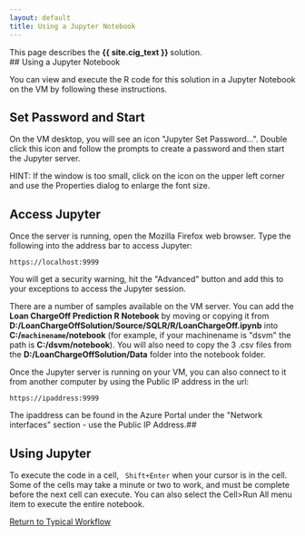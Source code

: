 ```yaml
---
layout: default
title: Using a Jupyter Notebook
---
```

<div class="alert alert-success" role="alert"> This page describes the 
<strong>
{{ site.cig_text }}
</strong>
solution.
</div> 
## Using a Jupyter Notebook

You can view and execute the R code for this solution in a Jupyter Notebook on the VM by following these instructions. 

## Set Password and Start

On the VM desktop, you will see an icon "Jupyter Set Password...".  Double click this icon and follow the prompts to create a password and then start the Jupyter server.  

HINT: If the window is too small, click on the icon on the upper left corner and use the Properties dialog to enlarge the font size.
       
## Access Jupyter

Once the server is running, open the Mozilla Firefox web browser.  Type the following into the address bar to access Jupyter: 

    https://localhost:9999

You will get a security warning, hit the "Advanced" button and add this to your exceptions to access the Jupyter session.

 There are a number of samples available on the VM server.  You can add the **Loan ChargeOff Prediction R Notebook** by moving or copying it from **D:/LoanChargeOffSolution/Source/SQLR/R/LoanChargeOff.ipynb** into **C:/`machinename`/notebook** (for example, if your machinename is "dsvm" the path is **C:/dsvm/notebook**).  You will also need to copy the 3 .csv files from the **D:/LoanChargeOffSolution/Data** folder into the notebook folder.

 Once the Jupyter server is running on your VM, you can also connect to it from another computer by using the Public IP address in the url:

    https://ipaddress:9999
        
The ipaddress can be found in the Azure Portal under the "Network interfaces" section - use the Public IP Address.##

## Using Jupyter

To execute the code in a cell, ` Shift+Enter` when your cursor is in the cell.  Some of the cells may take a minute or two to work, and must be complete before the next cell can execute.  You can also select the Cell>Run All menu item to execute the entire notebook.


<a href="Typical.html#step2">Return to Typical Workflow<a>